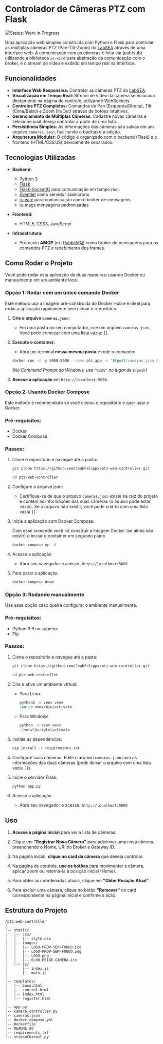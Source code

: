 # Controlador de Câmeras PTZ com Flask
![Status: Work in Progress](https://img.shields.io/badge/Status-Work%20in%20Progress-yellow)

Uma aplicação web simples construída com Python e Flask para controlar as múltiplas câmeras PTZ (Pan-Tilt-Zoom) do [LabSEA](https://github.com/Lab-SEA) através de uma interface web. A comunicação com as câmeras é feita via (pub/sub) utilizando a biblioteca `is-wire` para abstração da comunicação com o broker, e o stream de vídeo é exibido em tempo real na interface.


## Funcionalidades

-   **Interface Web Responsiva:** Controlar as câmeras PTZ do [LabSEA](https://github.com/Lab-SEA).
-   **Visualização em Tempo Real:** Stream de vídeo da câmera selecionada diretamente na página de controle, utilizando WebSockets.
-   **Controles PTZ Completos:** Comandos de Pan (Esquerda/Direita), Tilt (Cima/Baixo) e Zoom (In/Out) através de botões intuitivos.
-   **Gerenciamento de Múltiplas Câmeras:** Cadastre novas câmeras e selecione qual deseja controlar a partir de uma lista.
-   **Persistência Simples:** As informações das câmeras são salvas em um arquivo `cameras.json`, facilitando o backup e a edição.
-   **Arquitetura Modular:** O código é organizado com o backend (Flask) e o frontend (HTML/CSS/JS) devidamente separados.

## Tecnologias Utilizadas

-   **Backend:**
    -   [Python 3](https://www.python.org/)
    -   [Flask](https://flask.palletsprojects.com/)
    -   [Flask-SocketIO](https://flask-socketio.readthedocs.io/) para comunicação em tempo real.
    -   [Eventlet](http://eventlet.net/) como servidor assíncrono.
    -   [is-wire](https://github.com/labviros/is-wire) para comunicação com o broker de mensagens.
    -   [is-msgs](https://github.com/labvisio/is-msgs) mensagens padronizadas

-   **Frontend:**
    -   HTML5, CSS3, JavaScript

-   **Infraestrutura:**
    -   Protocolo **AMQP** (ex: [RabbitMQ](https://www.rabbitmq.com/)) como broker de mensagens para os comandos PTZ e recebimento dos frames.

## Como Rodar o Projeto 

Você pode rodar esta aplicação de duas maneiras: usando Docker ou manualmente em um ambiente local.

### Opção 1: Rodar com um único comando Docker

Este método usa a imagem pré-construída do Docker Hub e é ideal para rodar a aplicação rapidamente sem clonar o repositório.

1.  **Crie o arquivo `cameras.json`:**
    - Em uma pasta no seu computador, crie um arquivo `cameras.json`. Você pode começar com uma lista vazia: `[]`.

2.  **Execute o container:**
    - Abra um terminal **nessa mesma pasta** e rode o comando:
    ```bash
    docker run -d -p 5000:5000 --name ptz_app -v "$(pwd)/cameras.json:/app/cameras.json" joabfelippe30/web-ptz-controller:v1
    ```
    *(No Command Prompt do Windows, use `"%cd%"` no lugar de `$(pwd)`)*

3.  **Acesse a aplicação** em `http://localhost:5000`.


### Opção 2: Usando Docker Compose
Este método é recomendado se você clonou o repositório e quer usar o Docker.
### Pré-requisitos:
- Docker
- Docker Compose

### Passos:

1. Clone o repositório e navegue até a pasta::
    ```bash
    git clone https://github.com/JoabFelippx/ptz-web-controller.git

    cd ptz-web-controller
    ```
2. Configure o arquivo json:

    -   Certifique-se de que o arquivo `cameras.json` existe na raiz do projeto e contém as informações das suas câmeras (o aquivo pode estar vazio).  Se o arquivo não existir, você pode criá-lo com uma lista vazia `[]`.
3. Inicie a aplicação com Dcoker Compose:

    Com esse comando você irá construir a imagem Docker (se ainda não existir) e iniciar o container em segundo plano

    ```bash
    docker-compose up -d
    ```

4. Acesse a aplicação:

    - Abra seu navegador e acesse: `http://localhost:5000`

5. Para parar a aplicação:
    ```bash
    docker-compose down
    ```
### Opção 3: Rodando manualmente
Use essa opção caso queira configurar o ambiente manualmente.
### Pré-requisitos:
- Python 3.9 ou superior
- Pip

### Passos:
1. Clone o repositório e navegue até a pasta:
    ```bash
    git clone https://github.com/JoabFelippx/ptz-web-controller.git

    cd ptz-web-controller
    ```
2. Crie e ative um ambiente virtual:

    - Para Linux 
        ```bash
        python3 -m venv venv
        source venv/bin/activate  
        ```
    - Para Windows
        ```bash
        python -m venv venv
        .\venv\Scripts\activate
        ```
3. Instale as dependências:
    ```bash
    pip install -r requirements.txt
    ```
4. Configure suas câmeras:
    Edite o arquivo `cameras.json` com as informações das duas câmeras (pode deixar o arquivo com uma lista vazia `[]`).

5. Inicie o servidor Flask:
    ```bash
    python app.py
    ```
6. Acesse a aplicação:
    - Abra seu navegador e acesse: `http://localhost:5000`


## Uso

1.  **Acesse a página inicial** para ver a lista de câmeras.

2.  Clique em **"Registrar Nova Câmera"** para adicionar uma nova câmera, preenchendo o Nome, URI do Broker e Gateway ID.

3.  Na página inicial, **clique no card da câmera** que deseja controlar.

4.  Na página de controle, **use os botões** para movimentar a câmera, aplicar zoom ou retorná-la à posição inicial (Home).

5.  Para obter as coordenadas atuais, clique em **"Obter Posição Atual"**.

6. Para excluir uma câmera, clique no botão **"Remover"** no card correspondente na página inicial e confirme a ação.

## Estrutura do Projeto
```plaintext
/ptz-web-controller
|
|-- static/
|   |-- css/
|   |   |-- style.css
|   |-- images/
|   |   |-- LOGO-PROV-SEM-FUNDO.ico
|   |   |-- LOGO-PROV-SEM-FUNDO.png
|   |   |-- LOGO.png
|   |   |-- OLHO-PEIXE-CAMERA.ico
|   |-- js/
|       |-- index.js
|       |-- main.js
|
|-- templates/
|   |-- base.html
|   |-- control.html
|   |-- index.html
|   |-- register.html
|
|-- app.py
|-- camera_controller.py
|-- cameras.json
|-- docker-compose.yml
|-- Dockerfile
|-- README.md
|-- requirements.txt
|-- streamChannel.py
